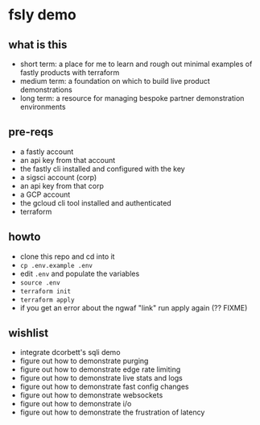 # fsly demo

## what is this
- short term: a place for me to learn and rough out minimal examples of fastly products with terraform
- medium term: a foundation on which to build live product demonstrations
- long term: a resource for managing bespoke partner demonstration environments

## pre-reqs
- a fastly account
- an api key from that account
- the fastly cli installed and configured with the key
- a sigsci account (corp)
- an api key from that corp
- a GCP account
- the gcloud cli tool installed and authenticated
- terraform

## howto
- clone this repo and cd into it
- `cp .env.example .env`
- edit `.env` and populate the variables
- `source .env`
- `terraform init`
- `terraform apply`
- if you get an error about the ngwaf "link" run apply again (?? FIXME)

## wishlist
- integrate dcorbett's sqli demo
- figure out how to demonstrate purging
- figure out how to demonstrate edge rate limiting
- figure out how to demonstrate live stats and logs
- figure out how to demonstrate fast config changes
- figure out how to demonstrate websockets
- figure out how to demonstrate i/o
- figure out how to demonstrate the frustration of latency